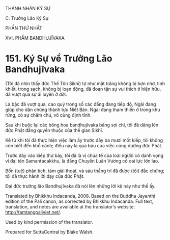 THÁNH NHÂN KÝ SỰ

C. Trưởng Lão Ký Sự

PHẦN THỨ NHẤT

XVI. PHẨM BANDHUJĪVAKA

# 151\. Ký Sự về Trưởng Lão Bandhujīvaka

(Tôi đã nhìn thấy đức Thế Tôn Sikhī) tợ như mặt trăng không bị bợn nhơ, tinh khiết, trong sạch, không bị loạn động, đã đoạn tận sự vui thích ở hiện hữu, đã vượt qua sự ái luyến ở đời.

Là bậc đã vượt qua, cao quý trong số các đấng đang tiếp độ, Ngài đang giúp cho dân chúng thành tựu Niết Bàn. Ngài đang tham thiền ở trong khu rừng, có sự chăm chú, vô cùng định tĩnh.

Sau khi buộc lại các bông hoa bandhujīvaka bằng sợi chỉ, tôi đã dâng lên đức Phật đấng quyến thuộc của thế gian Sikhī.

Kể từ khi tôi đã thực hiện việc làm ấy trước đây ba mươi mốt kiếp, tôi không còn biết đến khổ cảnh; điều này là quả báu của việc cúng dường đức Phật.

Trước đây vào kiếp thứ bảy, tôi đã là vị chúa tể của loài người có danh vọng vĩ đại tên Samantacakkhu, là đấng Chuyển Luân Vương có oai lực lớn lao.

Bốn (tuệ) phân tích, tám giải thoát, và sáu thắng trí đã được (tôi) đắc chứng; tôi đã thực hành lời dạy của đức Phật.

Đại đức trưởng lão Bandhujīvaka đã nói lên những lời kệ này như thế ấy.

Translated by Bhikkhu Indacanda, 2008. Based on the Buddha Jayanthi edition of the Pali canon, as corrected by Bhikkhu Indacanda. Full text, translation, and notes are available at the translator’s website: http://tamtangpaliviet.net/.

Used by kind permission of the translator.

Prepared for SuttaCentral by Blake Walsh.